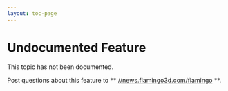 ```yaml
---
layout: toc-page
---
```



# Undocumented Feature
 

This topic has not been documented.

Post questions about this feature to ** [//news.flamingo3d.com/flamingo](news://news.flamingo3d.com/flamingo) **.

